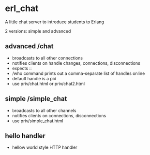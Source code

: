 # erl_chat
A little chat server to introduce students to Erlang

2 versions: simple and advanced

## advanced /chat
- broadcasts to all other connections
- notifies clients on handle changes, connections, disconnections
- expects <handle>::<text>
- /who command prints out a comma-separate list of handles online
- default handle is a pid
- use priv/chat.html or priv/chat2.html

## simple /simple_chat
- broadcasts to all other channels
- notifies clients on connections, disconnections
- use priv/simple_chat.html

## hello handler
- hellow world style HTTP handler
